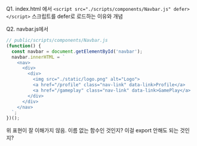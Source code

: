 Q1. index.html 에서 `<script src="./scripts/components/Navbar.js" defer></script>` 스크립트를 defer로 로드하는 이유와 개념

Q2. navbar.js에서
``` javascript
// public/scripts/components/Navbar.js
(function() {
  const navbar = document.getElementById('navbar');
  navbar.innerHTML = `
    <nav>
      <div>
        <div>
          <img src="./static/logo.png" alt="Logo">
          <a href="/profile" class="nav-link" data-link>Profile</a>
          <a href="/gameplay" class="nav-link" data-link>GamePlay</a>
        </div>
      </div>
    </nav>
  `;
})();
``` 
위 표현이 잘 이해가지 않음. 이름 없는 함수인 것인지? 이걸 export 안해도 되는 것인지?